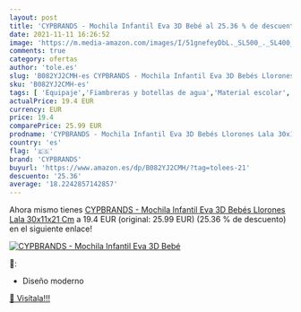 ```yaml
---
layout: post
title: 'CYPBRANDS - Mochila Infantil Eva 3D Bebé al 25.36 % de descuento'
date: 2021-11-11 16:26:52
image: 'https://m.media-amazon.com/images/I/51gnefeyDbL._SL500_._SL400_.jpg'
comments: true
category: ofertas
author: 'tole.es'
slug: 'B082YJ2CMH-es CYPBRANDS - Mochila Infantil Eva 3D Bebés Llorones Lala...'
sku: 'B082YJ2CMH-es'
tags: [ 'Equipaje','Fiambreras y botellas de agua','Material escolar','Material escolar y educativo','Mochilas','Mochilas infantiles','Oficina y papelería','bebés','cypbrands','llorones', ]
actualPrice: 19.4 EUR
currency: EUR
price: 19.4
comparePrice: 25.99 EUR
prodname: 'CYPBRANDS - Mochila Infantil Eva 3D Bebés Llorones Lala 30x11x21 Cm'
country: 'es'
flag: '🇪🇸'
brand: 'CYPBRANDS'
buyurl: 'https://www.amazon.es/dp/B082YJ2CMH/?tag=tolees-21'
descuento: '25.36'
average: '18.2242857142857'
---
```


Ahora mismo tienes [CYPBRANDS - Mochila Infantil Eva 3D Bebés Llorones Lala 30x11x21 Cm](https://www.amazon.es/dp/B082YJ2CMH/?tag=tolees-21) a 19.4 EUR (original: 25.99 EUR) (25.36 %  de descuento) en el siguiente enlace!

[![CYPBRANDS - Mochila Infantil Eva 3D Bebé](https://m.media-amazon.com/images/I/51gnefeyDbL._SL500_._SL400_.jpg)](https://www.amazon.es/dp/B082YJ2CMH/?tag=tolees-21)

🔎:

- Diseño moderno

[🛒 Visítala!!!](https://www.amazon.es/dp/B082YJ2CMH/?tag=tolees-21)
